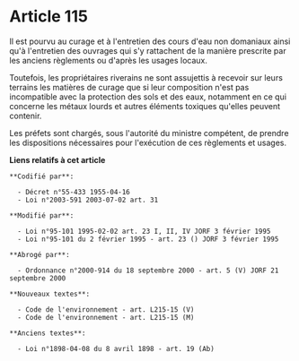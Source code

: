 # Article 115

Il est pourvu au curage et à l'entretien des cours d'eau non domaniaux ainsi qu'à l'entretien des ouvrages qui s'y rattachent
de la manière prescrite par les anciens règlements ou d'après les usages locaux.

Toutefois, les propriétaires riverains ne sont assujettis à recevoir sur leurs terrains les matières de curage que si leur
composition n'est pas incompatible avec la protection des sols et des eaux, notamment en ce qui concerne les métaux lourds et
autres éléments toxiques qu'elles peuvent contenir.

Les préfets sont chargés, sous l'autorité du ministre compétent, de prendre les dispositions nécessaires pour l'exécution de
ces règlements et usages.

**Liens relatifs à cet article**

	**Codifié par**:

	  - Décret n°55-433 1955-04-16
	  - Loi n°2003-591 2003-07-02 art. 31

	**Modifié par**:

	  - Loi n°95-101 1995-02-02 art. 23 I, II, IV JORF 3 février 1995
	  - Loi n°95-101 du 2 février 1995 - art. 23 () JORF 3 février 1995

	**Abrogé par**:

	  - Ordonnance n°2000-914 du 18 septembre 2000 - art. 5 (V) JORF 21 septembre 2000

	**Nouveaux textes**:

	  - Code de l'environnement - art. L215-15 (V)
	  - Code de l'environnement - art. L215-15 (M)

	**Anciens textes**:

	  - Loi n°1898-04-08 du 8 avril 1898 - art. 19 (Ab)
